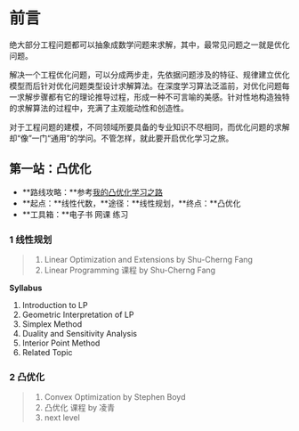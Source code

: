# 前言

绝大部分工程问题都可以抽象成数学问题来求解，其中，最常见问题之一就是优化问题。

解决一个工程优化问题，可以分成两步走，先依据问题涉及的特征、规律建立优化模型而后针对优化问题类型设计求解算法。在深度学习算法泛滥前，对优化问题每一求解步骤都有它的理论推导过程，形成一种不可言喻的美感。针对性地构造独特的求解算法的过程中，充满了主观能动性和创造性。

对于工程问题的建模，不同领域所要具备的专业知识不尽相同，而优化问题的求解却“像”一门“通用”的学问。不管怎样，就此要开启优化学习之旅。

## 第一站：凸优化

* **路线攻略：**参考[我的凸优化学习之路](http://deanhan.com/2018/01/17/convex/)
* **起点：**线性代数，**途径：**线性规划，**终点：**凸优化
* **工具箱：**电子书 网课 练习

### 1 线性规划

> 1. Linear Optimization and Extensions by Shu-Cherng Fang
> 2. Linear Programming 课程 by Shu-Cherng Fang

**Syllabus**

1. Introduction to LP
2. Geometric Interpretation of LP
3. Simplex Method
4. Duality and Sensitivity Analysis
5. Interior Point Method
6. Related Topic

### 2 凸优化

> 1. Convex Optimization by Stephen Boyd
> 2. 凸优化 课程 by 凌青
> 3. next level